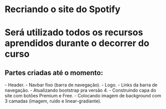<h1>Recriando o site do Spotify<h1>
<p>Será utilizado todos os recursos aprendidos durante o decorrer do curso
</p>

<h2>Partes criadas até o momento:</h2>
 - Header.
 - Navbar fixo (barra de navegação).
 - Logo.
 - Links da barra de navegação.
 - Atualizando bootstrap pra versão 4.
 - Construindo capa do site com botões Premium e Free.
 - Colocando imagem de background com 3 camadas (imagem, ruido e linear-gradiante).